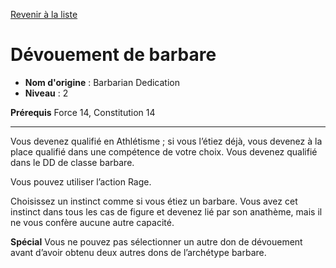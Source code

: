 [Revenir à la liste](list.md)

# Dévouement de barbare

 * **Nom d'origine** : Barbarian Dedication
 * **Niveau** : 2


<p><strong>Prérequis</strong> Force 14, Constitution 14</p>
<hr>
<p>Vous devenez qualifié en Athlétisme ; si vous l’étiez déjà, vous devenez à la place qualifié dans une compétence de votre choix. Vous devenez qualifié dans le DD de classe barbare.</p><p>Vous pouvez utiliser l’action Rage.</p><p>Choisissez un instinct comme si vous étiez un barbare. Vous avez cet instinct dans tous les cas de figure et devenez lié par son anathème, mais il ne vous confère aucune autre capacité.</p>
<p><strong>Spécial</strong> Vous ne pouvez pas sélectionner un autre don de dévouement avant d’avoir obtenu deux autres dons de l’archétype barbare.</p>